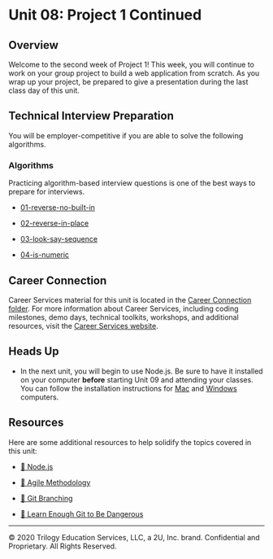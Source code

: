 # Unit 08: Project 1 Continued

## Overview

Welcome to the second week of Project 1! This week, you will continue to work on your group project to build a web application from scratch. As you wrap up your project, be prepared to give a presentation during the last class day of this unit. 

## Technical Interview Preparation

You will be employer-competitive if you are able to solve the following algorithms.

### Algorithms

Practicing algorithm-based interview questions is one of the best ways to prepare for interviews. 

  * [01-reverse-no-built-in](./03-Algorithms/01-reverse-no-built-in)

  * [02-reverse-in-place](./03-Algorithms/02-reverse-in-place)

  * [03-look-say-sequence](./03-Algorithms/03-look-say-sequence)

  * [04-is-numeric](./03-Algorithms/04-is-numeric)

## Career Connection

Career Services material for this unit is located in the [Career Connection folder](./04-Important/CAREER-CONNECTION.md). For more information about Career Services, including coding milestones, demo days, technical toolkits, workshops, and additional resources, visit the [Career Services website](http://bit.ly/CodingCS).

## Heads Up

* In the next unit, you will begin to use Node.js. Be sure to have it installed on your computer **before** starting Unit 09 and attending your classes. You can follow the installation instructions for [Mac](./04-Important/nodejs-install-mac.md) and [Windows](./04-Important/nodejs-install-win.md) computers.  

## Resources

Here are some additional resources to help solidify the topics covered in this unit:

  * [📖 Node.js](https://nodejs.org/en/)

  * [📖 Agile Methodology](https://en.wikipedia.org/wiki/Agile_software_development)

  * [📖 Git Branching](https://git-scm.com/book/en/v2/Git-Branching-Branching-Workflows)

  * [📖 Learn Enough Git to Be Dangerous](https://www.learnenough.com/git-tutorial/getting_started)

---
© 2020 Trilogy Education Services, LLC, a 2U, Inc. brand. Confidential and Proprietary. All Rights Reserved.
